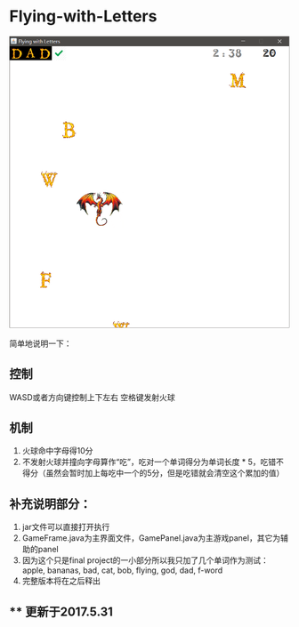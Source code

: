 # Flying-with-Letters

![image](https://github.com/qiaofengmarco/Flying-with-Letters/raw/master/ui-description.png)

简单地说明一下：

## 控制
WASD或者方向键控制上下左右
空格键发射火球

## 机制
1. 火球命中字母得10分
2. 不发射火球并撞向字母算作“吃”，吃对一个单词得分为单词长度 * 5，吃错不得分（虽然会暂时加上每吃中一个的5分，但是吃错就会清空这个累加的值）

## 补充说明部分：
1. jar文件可以直接打开执行
2. GameFrame.java为主界面文件，GamePanel.java为主游戏panel，其它为辅助的panel
3. 因为这个只是final project的一小部分所以我只加了几个单词作为测试：apple, bananas, bad, cat, bob, flying, god, dad, f-word
4. 完整版本将在之后释出

## ** 更新于2017.5.31
